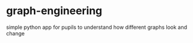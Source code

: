 # graph-engineering
simple python app for pupils to understand how different graphs look and change
